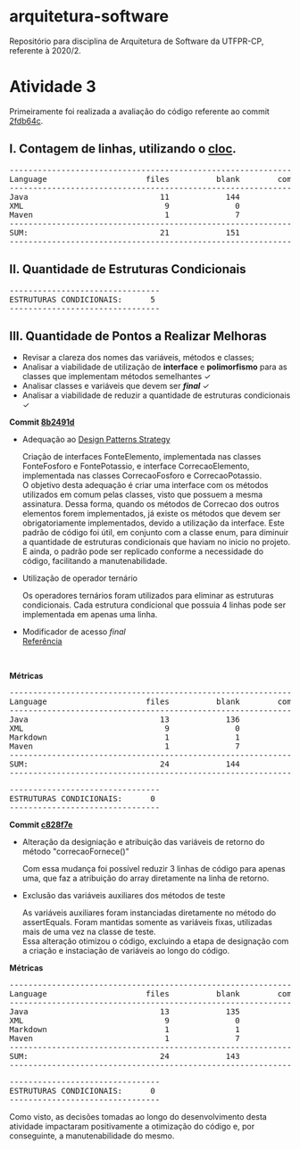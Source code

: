 # arquitetura-software
Repositório para disciplina de Arquitetura de Software da UTFPR-CP, referente à 2020/2.
<h1> Atividade 3 </h1>
<p> Primeiramente foi realizada a avaliação do código referente ao commit <a href="https://github.com/isabelanunes/arquitetura-software/commit/2fdb64c843dbc837e275ebeb6fedc17b97fb9643"> 2fdb64c</a>. </p>
<h2> I. Contagem de linhas, utilizando o <a href= "https://github.com/AlDanial/cloc"> cloc</a>. </h2>
<pre>
-------------------------------------------------------------------------------
Language                     files          blank        comment           code
-------------------------------------------------------------------------------
Java                            11            144             95            600
XML                              9              0              0            397
Maven                            1              7              1             21
-------------------------------------------------------------------------------
SUM:                            21            151             96           1018
-------------------------------------------------------------------------------
</pre>

<h2> II. Quantidade de Estruturas Condicionais </h2>
<pre>
--------------------------------
ESTRUTURAS CONDICIONAIS:      5
--------------------------------
</pre>
<h2> III. Quantidade de Pontos a Realizar Melhoras </h2>
<ul>
<li> Revisar a clareza dos nomes das variáveis, métodos e classes; </li>
<li> Analisar a viabilidade de utilização de <b>interface</b> e <b>polimorfismo</b> para as classes que implementam métodos semelhantes ✓ </li>
<li> Analisar classes e variáveis que devem ser <b><i> final</i></b> ✓ </li>
<li> Analisar a viabilidade de reduzir a quantidade de estruturas condicionais ✓</li>
</ul>

<p> <b> Commit <a href="https://github.com/isabelanunes/arquitetura-software/commit/8b2491dc905284cdd6ec6ea2a9664a8e5ba810ca">8b2491d</a> </b> </p>
<ul>
  <li> Adequação ao <a href="https://refactoring.guru/pt-br/design-patterns/strategy">Design Patterns Strategy</a> </li>
    <p>Criação de interfaces FonteElemento, implementada nas classes FonteFosforo e FontePotassio, e interface CorrecaoElemento, implementada nas classes CorrecaoFosforo e CorrecaoPotassio. <br>
O objetivo desta adequação é criar uma interface com os métodos utilizados em comum pelas classes, visto que possuem a mesma assinatura. Dessa forma, quando os métodos de Correcao dos outros elementos forem implementados, já existe os métodos que devem ser obrigatoriamente implementados, devido a utilização da interface.
Este padrão de código foi útil, em conjunto com a classe enum, para diminuir a quantidade de estruturas condicionais que haviam no inicio no projeto. E ainda, o padrão pode ser replicado conforme a necessidade do código, facilitando a manutenabilidade. </p> </li>
<p>
  <li> Utilização de operador ternário </li>
  <p> Os operadores ternários foram utilizados para eliminar as estruturas condicionais. Cada estrutura condicional que possuia 4 linhas pode ser implementada em apenas uma linha.</p>
  <li> Modificador de acesso <i> final </i> </li>
  <a href="https://www.devmedia.com.br/modificadores-de-acesso-do-java/27065">Referência </a>
</ul>
  <br>
  <p> <b> Métricas </b> </p>
<pre>
-------------------------------------------------------------------------------
Language                     files          blank        comment           code
-------------------------------------------------------------------------------
Java                            13            136            110            623
XML                              9              0              0            397
Markdown                         1              1              0             30
Maven                            1              7              1             21
-------------------------------------------------------------------------------
SUM:                            24            144            111           1071
-------------------------------------------------------------------------------
</pre>
<pre>
--------------------------------
ESTRUTURAS CONDICIONAIS:      0
--------------------------------
</pre>

<p> <b> Commit <a href="https://github.com/isabelanunes/arquitetura-software/commit/c828f7e19bd5a9fe8d7cbc3c26ef1f7c6146172c">c828f7e</a> </b> </p>
<ul>
  <li> Alteração da designiação e atribuição das variáveis de retorno do método "correcaoFornece()" </li>
  <p>Com essa mudança foi possível reduzir 3 linhas de código para apenas uma, que faz a atribuição do array diretamente na linha de retorno.</p>
  <li> Exclusão das variáveis auxiliares dos métodos de teste </li>
  <p>As variáveis auxiliares foram instanciadas diretamente no método do assertEquals. Foram mantidas somente as variáveis fixas, utilizadas mais de uma vez na classe de teste. 
  <br> Essa alteração otimizou o código, excluindo a etapa de designação com a criação e instaciação de variáveis ao longo do código. </p>
</ul>
<p> <b> Métricas </b> </p>
<pre>
-------------------------------------------------------------------------------
Language                     files          blank        comment           code
-------------------------------------------------------------------------------
Java                            13            135            110            529
XML                              9              0              0            397
Markdown                         1              1              0             30
Maven                            1              7              1             21
-------------------------------------------------------------------------------
SUM:                            24            143            111            977
-------------------------------------------------------------------------------
</pre>

<pre>
--------------------------------
ESTRUTURAS CONDICIONAIS:      0
--------------------------------
</pre>

<p> Como visto, as decisões tomadas ao longo do desenvolvimento desta atividade impactaram positivamente a otimização do código e, por conseguinte, a manutenabilidade do mesmo. </p

